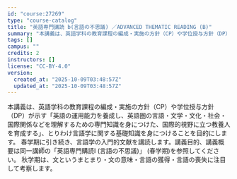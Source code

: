 ```yaml
---
id: "course:27269"
type: "course-catalog"
title: "英語専門講読 b(言語の不思議) ／ADVANCED THEMATIC READING (B)"
summary: "本講義は、英語学科の教育課程の編成・実施の方針（CP）や学位授与方針（DP）が示す「英語の運用能力を養成し、英語圏の言語・文学・文化・社会・国際関係などを理解するための専門知識を身につけた、国際的視野に立つ教養人を育成する」、とりわけ言語学…"
tags: []
campus: ""
credits: 2
instructors: []
license: "CC-BY-4.0"
version:
  created_at: "2025-10-09T03:48:57Z"
  updated_at: "2025-10-09T03:48:57Z"
---
```

本講義は、英語学科の教育課程の編成・実施の方針（CP）や学位授与方針（DP）が示す「英語の運用能力を養成し、英語圏の言語・文学・文化・社会・国際関係などを理解するための専門知識を身につけた、国際的視野に立つ教養人を育成する」、とりわけ言語学に関する基礎知識を身につけることを目的にします。 春学期に引き続き、言語学の入門的文献を講読します。講義目的、講義概要は同一講師の「英語専門購読I (言語の不思議)」 (春学期)を参照してください。 秋学期は、文というまとまり・文の意味・言語の獲得・言語の喪失に注目して考察します。
